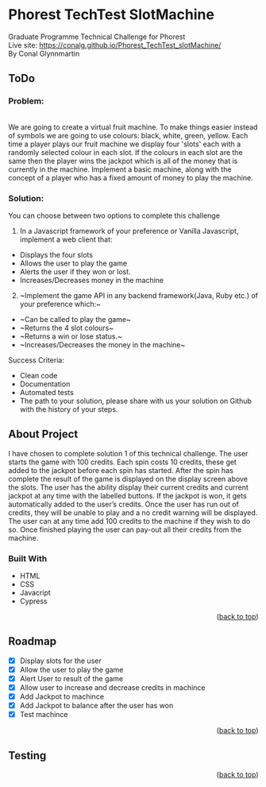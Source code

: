 # Phorest TechTest SlotMachine 
Graduate Programme Technical Challenge for Phorest
<br>
Live site: https://conalg.github.io/Phorest_TechTest_slotMachine/
<br>
By Conal Glynnmartin

## ToDo
### Problem:
<br>
We are going to create a virtual fruit machine. To make things easier instead of symbols we
are going to use colours: black, white, green, yellow.
Each time a player plays our fruit machine we display four 'slots' each with a
randomly selected colour in each slot.
If the colours in each slot are the same then the player wins the jackpot which is all
of the money that is currently in the machine.
Implement a basic machine, along with the concept of a player who has a fixed amount
of money to play the machine.
<br>

### Solution:

You can choose between two options to complete this challenge
1. In a Javascript framework of your preference or Vanilla Javascript, implement a web
client that:

* Displays the four slots
* Allows the user to play the game
* Alerts the user if they won or lost.
* Increases/Decreases money in the machine

2. ~Implement the game API in any backend framework(Java, Ruby etc.) of your
preference which:~

* ~Can be called to play the game~
* ~Returns the 4 slot colours~
* ~Returns a win or lose status.~
* ~Increases/Decreases the money in the machine~

Success Criteria:
- Clean code
- Documentation
- Automated tests
- The path to your solution, please share with us your solution on Github with the
history of your steps.
## About Project

I have chosen to complete solution 1 of this technical challenge. The user starts the game with 100 credits. 
Each spin costs 10 credits, these get added to the jackpot before each spin has started. After the spin has complete
the result of the game is displayed on the display screen above the slots. The user has the ability display their current
credits and current jackpot at any time with the labelled buttons. If the jackpot is won, it gets automatically added to the
user’s credits. Once the user has run out of credits, they will be unable to play and a no credit warning will be displayed.
The user can at any time add 100 credits to the machine if they wish to do so. Once finished playing the user can pay-out
all their credits from the machine.

### Built With

* HTML
* CSS
* Javacript
* Cypress

<p align="right">(<a href="#top">back to top</a>)</p>

## Roadmap

- [x] Display slots for the user
- [x] Allow the user to play the game
- [x] Alert User to result of the game
- [x] Allow user to increase and decrease credits in machince
- [x] Add Jackpot to machince
- [x] Add Jackpot to balance after the user has won
- [x] Test machince

<p align="right">(<a href="#top">back to top</a>)</p>

## Testing

<p align="right">(<a href="#top">back to top</a>)</p>